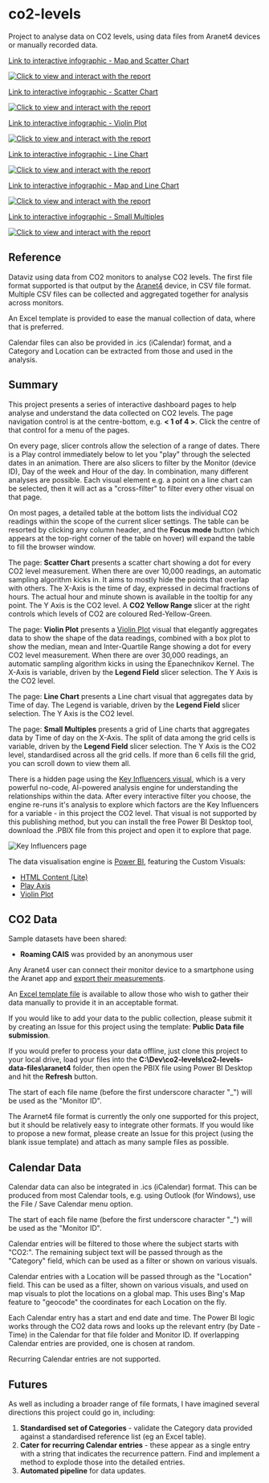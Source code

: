 # co2-levels
Project to analyse data on CO2 levels, using data files from Aranet4 devices or manually recorded data.

[Link to interactive infographic - Map and Scatter Chart](https://app.powerbi.com/view?r=eyJrIjoiZjRjMTFlMzgtMDQwZi00M2EwLTg2NjktNjdhZjkxZDIyZWVmIiwidCI6ImRjMWYwNGY1LWMxZTUtNDQyOS1hODEyLTU3OTNiZTQ1YmY5ZCIsImMiOjEwfQ%3D%3D&pageName=ReportSection0aac08f4feffb58f17a8)

[![Click to view and interact with the report](https://github.com/Mike-Honey/co2-levels/raw/main/co2-levels-map-scatter-chart.png)](https://app.powerbi.com/view?r=eyJrIjoiZjRjMTFlMzgtMDQwZi00M2EwLTg2NjktNjdhZjkxZDIyZWVmIiwidCI6ImRjMWYwNGY1LWMxZTUtNDQyOS1hODEyLTU3OTNiZTQ1YmY5ZCIsImMiOjEwfQ%3D%3D&pageName=ReportSection0aac08f4feffb58f17a8)

[Link to interactive infographic - Scatter Chart](https://app.powerbi.com/view?r=eyJrIjoiZjRjMTFlMzgtMDQwZi00M2EwLTg2NjktNjdhZjkxZDIyZWVmIiwidCI6ImRjMWYwNGY1LWMxZTUtNDQyOS1hODEyLTU3OTNiZTQ1YmY5ZCIsImMiOjEwfQ%3D%3D&pageName=ReportSection6dc960586e2cd891bd66)

[![Click to view and interact with the report](https://github.com/Mike-Honey/co2-levels/raw/main/co2-levels-scatter-chart.png)](https://app.powerbi.com/view?r=eyJrIjoiZjRjMTFlMzgtMDQwZi00M2EwLTg2NjktNjdhZjkxZDIyZWVmIiwidCI6ImRjMWYwNGY1LWMxZTUtNDQyOS1hODEyLTU3OTNiZTQ1YmY5ZCIsImMiOjEwfQ%3D%3D&pageName=ReportSection6dc960586e2cd891bd66)

[Link to interactive infographic - Violin Plot](https://app.powerbi.com/view?r=eyJrIjoiZjRjMTFlMzgtMDQwZi00M2EwLTg2NjktNjdhZjkxZDIyZWVmIiwidCI6ImRjMWYwNGY1LWMxZTUtNDQyOS1hODEyLTU3OTNiZTQ1YmY5ZCIsImMiOjEwfQ%3D%3D&pageName=ReportSection)

[![Click to view and interact with the report](https://github.com/Mike-Honey/co2-levels/raw/main/co2-levels-violin-plot.png)](https://app.powerbi.com/view?r=eyJrIjoiZjRjMTFlMzgtMDQwZi00M2EwLTg2NjktNjdhZjkxZDIyZWVmIiwidCI6ImRjMWYwNGY1LWMxZTUtNDQyOS1hODEyLTU3OTNiZTQ1YmY5ZCIsImMiOjEwfQ%3D%3D&pageName=ReportSection)

[Link to interactive infographic - Line Chart](https://app.powerbi.com/view?r=eyJrIjoiZjRjMTFlMzgtMDQwZi00M2EwLTg2NjktNjdhZjkxZDIyZWVmIiwidCI6ImRjMWYwNGY1LWMxZTUtNDQyOS1hODEyLTU3OTNiZTQ1YmY5ZCIsImMiOjEwfQ%3D%3D&pageName=ReportSectionb5b07ebef76b977178c5)

[![Click to view and interact with the report](https://github.com/Mike-Honey/co2-levels/raw/main/co2-levels-line-chart.png)](https://app.powerbi.com/view?r=eyJrIjoiZjRjMTFlMzgtMDQwZi00M2EwLTg2NjktNjdhZjkxZDIyZWVmIiwidCI6ImRjMWYwNGY1LWMxZTUtNDQyOS1hODEyLTU3OTNiZTQ1YmY5ZCIsImMiOjEwfQ%3D%3D&pageName=ReportSectionb5b07ebef76b977178c5)

[Link to interactive infographic - Map and Line Chart](https://app.powerbi.com/view?r=eyJrIjoiZjRjMTFlMzgtMDQwZi00M2EwLTg2NjktNjdhZjkxZDIyZWVmIiwidCI6ImRjMWYwNGY1LWMxZTUtNDQyOS1hODEyLTU3OTNiZTQ1YmY5ZCIsImMiOjEwfQ%3D%3D&pageName=ReportSection6108938dbf35eb2ca241)

[![Click to view and interact with the report](https://github.com/Mike-Honey/co2-levels/raw/main/co2-levels-map-line-chart.png)](https://app.powerbi.com/view?r=eyJrIjoiZjRjMTFlMzgtMDQwZi00M2EwLTg2NjktNjdhZjkxZDIyZWVmIiwidCI6ImRjMWYwNGY1LWMxZTUtNDQyOS1hODEyLTU3OTNiZTQ1YmY5ZCIsImMiOjEwfQ%3D%3D&pageName=ReportSection6108938dbf35eb2ca241)

[Link to interactive infographic - Small Multiples](https://app.powerbi.com/view?r=eyJrIjoiZjRjMTFlMzgtMDQwZi00M2EwLTg2NjktNjdhZjkxZDIyZWVmIiwidCI6ImRjMWYwNGY1LWMxZTUtNDQyOS1hODEyLTU3OTNiZTQ1YmY5ZCIsImMiOjEwfQ%3D%3D&pageName=ReportSectionbda0b502b70b85684077)

[![Click to view and interact with the report](https://github.com/Mike-Honey/co2-levels/raw/main/co2-levels-small-multiples.png)](https://app.powerbi.com/view?r=eyJrIjoiZjRjMTFlMzgtMDQwZi00M2EwLTg2NjktNjdhZjkxZDIyZWVmIiwidCI6ImRjMWYwNGY1LWMxZTUtNDQyOS1hODEyLTU3OTNiZTQ1YmY5ZCIsImMiOjEwfQ%3D%3D&pageName=ReportSectionbda0b502b70b85684077)

## Reference

Dataviz using data from CO2 monitors to analyse CO2 levels. The first file format supported is that output by the [Aranet4](https://aranet.com/products/aranet4/) device, in CSV file format. Multiple CSV files can be collected and aggregated together for analysis across monitors.

An Excel template is provided to ease the manual collection of data, where that is preferred.

Calendar files can also be provided in .ics (iCalendar) format, and a Category and Location can be extracted from those and used in the analysis. 

## Summary

This project presents a series of interactive dashboard pages to help analyse and understand the data collected on CO2 levels.  The page navigation control is at the centre-bottom, e.g. **< 1 of 4 >**. Click the centre of that control for a menu of the pages.

On every page, slicer controls allow the selection of a range of dates. There is a Play control immediately below to let you "play" through the selected dates in an animation.  There are also slicers to filter by the Monitor (device ID), Day of the week and Hour of the day. In combination, many different analyses are possible.  Each visual element e.g. a point on a line chart can be selected, then it will act as a "cross-filter" to filter every other visual on that page.

On most pages, a detailed table at the bottom lists the individual CO2 readings within the scope of the current slicer settings. The table can be resorted by clicking any column header, and the **Focus mode** button (which appears at the top-right corner of the table on hover) will expand the table to fill the browser window.

The page: **Scatter Chart** presents a scatter chart showing a dot for every CO2 level measurement. When there are over 10,000 readings, an automatic sampling algorithm kicks in. It aims to mostly hide the points that overlap with others. The X-Axis is the time of day, expressed in decimal fractions of hours. The actual hour and minute shown is available in the tooltip for any point.  The Y Axis is the CO2 level. A **CO2 Yellow Range** slicer at the right controls which levels of CO2 are coloured Red-Yellow-Green.

The page: **Violin Plot** presents a [Violin Plot](https://appsource.microsoft.com/en-us/product/power-bi-visuals/WA104381947?tab=Overview) visual that elegantly aggregates data to show the shape of the data readings, combined with a box plot to show the median, mean and Inter-Quartile Range showing a dot for every CO2 level measurement. When there are over 30,000 readings, an automatic sampling algorithm kicks in using the Epanechnikov Kernel. The X-Axis is variable, driven by the **Legend Field** slicer selection. The Y Axis is the CO2 level. 

The page: **Line Chart** presents a Line chart visual that aggregates data by Time of day. The Legend is variable, driven by the **Legend Field** slicer selection. The Y Axis is the CO2 level. 

The page: **Small Multiples** presents a grid of Line charts that aggregates data by Time of day on the X-Axis. The split of data among the grid cells is variable, driven by the **Legend Field** slicer selection. The Y Axis is the CO2 level, standardised across all the grid cells. If more than 6 cells fill the grid, you can scroll down to view them all.

There is a hidden page using the [Key Influencers visual](https://learn.microsoft.com/en-us/power-bi/visuals/power-bi-visualization-influencers?tabs=powerbi-desktop), which is a very powerful no-code, AI-powered analysis engine for understanding the relationships within the data. After every interactive filter you choose, the engine re-runs it's analysis to explore which factors are the Key Influencers for a variable - in this project the CO2 level. That visual is not supported by this publishing method, but you can install the free Power BI Desktop tool, download the .PBIX file from this project and open it to explore that page.

![Key Influencers page](https://github.com/Mike-Honey/co2-levels/raw/main/co2-levels-key-influencers.png)

The data visualisation engine is [Power BI](https://powerbi.microsoft.com), featuring the Custom Visuals:
- [HTML Content (Lite)](https://appsource.microsoft.com/en-us/product/power-bi-visuals/coacervolimited1596856650797.htmlcontent_certified?tab=Overview)
- [Play Axis](https://appsource.microsoft.com/en-us/product/power-bi-visuals/WA104380981?tab=Overview)
- [Violin Plot](https://appsource.microsoft.com/en-us/product/power-bi-visuals/WA104381947?tab=Overview)

## CO2 Data

Sample datasets have been shared:
- **Roaming CAIS** was provided by an anonymous user 

Any Aranet4 user can connect their monitor device to a smartphone using the Aranet app and [export their measurements](https://forum.aranet.com/all-about-aranet4/how-the-user-can-export-measurement-data-from-aranet4-application/#reply_1868). 

An [Excel template file](https://github.com/Mike-Honey/co2-levels/raw/main/co2-levels-data-file-template.xlsx) is available to allow those who wish to gather their data manually to provide it in an acceptable format.

If you would like to add your data to the public collection, please submit it by creating an Issue for this project using the template: **Public Data file submission**.

If you would prefer to process your data offline, just clone this project to your local drive, load your files into the **C:\Dev\co2-levels\co2-levels-data-files\aranet4** folder, then open the PBIX file using Power BI Desktop and hit the **Refresh** button.

The start of each file name (before the first underscore character "_") will be used as the "Monitor ID".

The Ararnet4 file format is currently the only one supported for this project, but it should be relatively easy to integrate other formats.  If you would like to propose a new format, please create an Issue for this project (using the blank issue template) and attach as many sample files as possible.

## Calendar Data

Calendar data can also be integrated in .ics (iCalendar) format. This can be produced from most Calendar tools, e.g. using Outlook (for Windows), use the File / Save Calendar menu option.

The start of each file name (before the first underscore character "_") will be used as the "Monitor ID".

Calendar entries will be filtered to those where the subject starts with "CO2:". The remaining subject text will be passed through as the "Category" field, which can be used as a filter or shown on various visuals.  

Calendar entries with a Location will be passed through as the "Location" field.  This can be used as a filter, shown on various visuals, and used on map visuals to plot the locations on a global map. This uses Bing's Map feature to "geocode" the coordinates for each Location on the fly.

Each Calendar entry has a start and end date and time. The Power BI logic works through the CO2 data rows and looks up the relevant entry (by Date - Time) in the Calendar for that file folder and Monitor ID.  If overlapping Calendar entries are provided, one is chosen at random.

Recurring Calendar entries are not supported.

## Futures

As well as including a broader range of file formats, I have imagined several directions this project could go in, including:
1. **Standardised set of Categories** - validate the Category data provided against a standardised reference list (eg an Excel table).
2. **Cater for recurring Calendar entries** - these appear as a single entry with a string that indicates the recurrence pattern. Find and implement a method to explode those into the detailed entries.
3. **Automated pipeline** for data updates.
